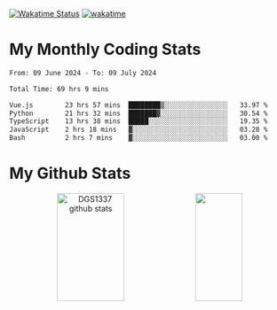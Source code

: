 [![Wakatime Status](https://github.com/noopurphalak/noopurphalak/workflows/wakatime-status-update/badge.svg)](https://github.com/noopurphalak/noopurphalak/actions/workflows/main.yml)
[![wakatime](https://wakatime.com/badge/user/80ace140-ef40-4fdd-b8ed-f3be3d2e1aea.svg)](https://wakatime.com/@80ace140-ef40-4fdd-b8ed-f3be3d2e1aea)

# My Monthly Coding Stats

<!--START_SECTION:waka-->

```txt
From: 09 June 2024 - To: 09 July 2024

Total Time: 69 hrs 9 mins

Vue.js        23 hrs 57 mins  ████████▒░░░░░░░░░░░░░░░░   33.97 %
Python        21 hrs 32 mins  ███████▓░░░░░░░░░░░░░░░░░   30.54 %
TypeScript    13 hrs 38 mins  █████░░░░░░░░░░░░░░░░░░░░   19.35 %
JavaScript    2 hrs 18 mins   ▓░░░░░░░░░░░░░░░░░░░░░░░░   03.28 %
Bash          2 hrs 7 mins    ▓░░░░░░░░░░░░░░░░░░░░░░░░   03.00 %
```

<!--END_SECTION:waka-->

# My Github Stats
<div style="text-align: center;">
  <img width="49%" height="195px" src="https://github-readme-stats-sigma-five.vercel.app/api?username=noopurphalak&show_icons=true&count_private=true&hide_border=true&title_color=ecf2f8&icon_color=0d1117&text_color=FFFFFF&bg_color=0d1117" alt="DGS1337 github stats" />
  <img width="41%" height="195px" src="https://github-readme-stats-sigma-five.vercel.app/api/top-langs/?username=noopurphalak&layout=compact&hide_border=true&title_color=ecf2f8&text_color=FFFFFF&bg_color=0d1117" />
</div>

